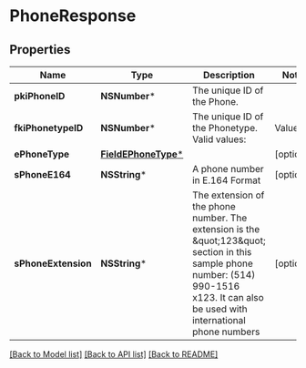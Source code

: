 # PhoneResponse

## Properties
Name | Type | Description | Notes
------------ | ------------- | ------------- | -------------
**pkiPhoneID** | **NSNumber*** | The unique ID of the Phone. | 
**fkiPhonetypeID** | **NSNumber*** | The unique ID of the Phonetype.  Valid values:  |Value|Description| |-|-| |1|Office| |2|Home| |3|Mobile| |4|Fax| |5|Pager| |6|Toll Free| | 
**ePhoneType** | [**FieldEPhoneType***](FieldEPhoneType.md) |  | [optional] 
**sPhoneE164** | **NSString*** | A phone number in E.164 Format | [optional] 
**sPhoneExtension** | **NSString*** | The extension of the phone number.  The extension is the \&quot;123\&quot; section in this sample phone number: (514) 990-1516 x123.  It can also be used with international phone numbers | [optional] 

[[Back to Model list]](../README.md#documentation-for-models) [[Back to API list]](../README.md#documentation-for-api-endpoints) [[Back to README]](../README.md)


